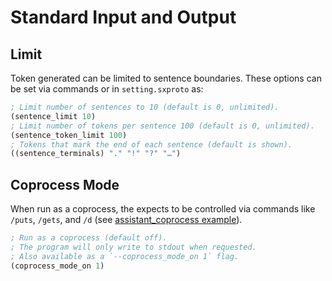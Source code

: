 # Standard Input and Output

## Limit
Token generated can be limited to sentence boundaries.
These options can be set via commands or in `setting.sxproto` as:
```lisp
; Limit number of sentences to 10 (default is 0, unlimited).
(sentence_limit 10)
; Limit number of tokens per sentence 100 (default is 0, unlimited).
(sentence_token_limit 100)
; Tokens that mark the end of each sentence (default is shown).
((sentence_terminals) "." "!" "?" "…")
```

## Coprocess Mode
When run as a coprocess, the expects to be controlled via commands like `/puts`, `/gets`, and `/d` (see [assistant_coprocess example](example/prompt/assistant_coprocess/)).

```lisp
; Run as a coprocess (default off).
; The program will only write to stdout when requested.
; Also available as a `--coprocess_mode_on 1` flag.
(coprocess_mode_on 1)
```
